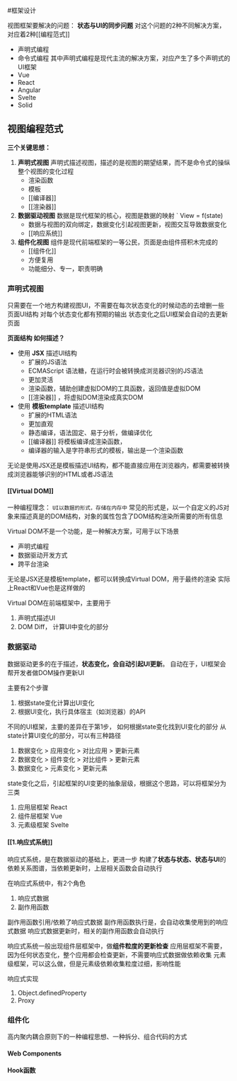 #框架设计

视图框架要解决的问题： **状态与UI的同步问题**
对这个问题的2种不同解决方案，对应着2种[[编程范式]] 
+ 声明式编程
+ 命令式编程
其中声明式编程是现代主流的解决方案，对应产生了多个声明式的UI框架
+ Vue
+ React
+ Angular
+ Svelte
+ Solid

## 视图编程范式 
 
 **三个关键思想：** 
 1. **声明式视图**  声明式描述视图，描述的是视图的期望结果，而不是命令式的操纵整个视图的变化过程 
	 - 渲染函数
	 - 模板 
	 - [[编译器]]
	 - [[渲染器]]
 1. **数据驱动视图**   数据是现代框架的核心，视图是数据的映射 ` View = f(state)
	 - 数据与视图的双向绑定，数据变化引起视图更新，视图交互导致数据变化
	 - [[响应系统]] 
 2. **组件化视图** 组件是现代前端框架的一等公民，页面是由组件搭积木完成的
	 - [[组件化]] 
	 - 方便复用
	 - 功能细分、专一，职责明确

### 声明式视图
只需要在一个地方构建视图UI，不需要在每次状态变化的时候动态的去增删一些页面UI结构
对每个状态变化都有预期的输出
状态变化之后UI框架会自动的去更新页面

**页面结构 如何描述？**
- 使用 **JSX** 描述UI结构
	- 扩展的JS语法
	- ECMAScript 语法糖，在运行时会被转换成浏览器识别的JS语法
	- 更加灵活 
	- 渲染函数，辅助创建虚拟DOM的工具函数，返回值是虚拟DOM 
	- [[渲染器]] ，将虚拟DOM渲染成真实DOM 
- 使用 **模板template** 描述UI结构 
	- 扩展的HTML语法
	- 更加直观 
	- 静态编译，语法固定、易于分析，做编译优化
	- [[编译器]] 将模板编译成渲染函数，
	- 编译器的输入是字符串形式的模板，输出是一个渲染函数 

无论是使用JSX还是模板描述UI结构，都不能直接应用在浏览器内，都需要被转换成浏览器能够识别的HTML或者JS语法


#### [[Virtual DOM]]
一种编程理念： `UI以数据的形式，存储在内存中`
常见的形式是，以一个自定义的JS对象来描述真是的DOM结构，对象的属性包含了DOM结构渲染所需要的所有信息

Virtual DOM不是一个功能，是一种解决方案，可用于以下场景
+ 声明式编程
+ 数据驱动开发方式
+ 跨平台渲染

无论是JSX还是模板template，都可以转换成Virtual DOM，用于最终的渲染
实际上React和Vue也是这样做的

Virtual DOM在前端框架中，主要用于
1. 声明式描述UI
2. DOM Diff， 计算UI中变化的部分


### 数据驱动
数据驱动更多的在于描述，**状态变化，会自动引起UI更新**。
自动在于，UI框架会帮开发者做DOM操作更新UI

主要有2个步骤
1. 根据state变化计算出UI变化
2. 根据UI变化，执行具体宿主（如浏览器）的API


不同的UI框架，主要的差异在于第1步， 如何根据state变化找到UI变化的部分
从state计算UI变化的部分，可以有三种路径
1. 数据变化 > 应用变化 > 对比应用 > 更新元素
2. 数据变化 > 组件变化 > 对比组件 > 更新元素
3. 数据变化 > 元素变化 > 更新元素

state变化之后，引起框架的UI变更的抽象层级，根据这个思路，可以将框架分为三类
1. 应用层框架 React
2. 组件层框架 Vue
3. 元素级框架 Svelte

#### [[1.响应式系统]]
响应式系统，是在数据驱动的基础上，更进一步
构建了**状态与状态、状态与UI**的依赖关系图谱，当依赖更新时，上层相关函数会自动执行

在响应式系统中，有2个角色
1. 响应式数据
2. 副作用函数

副作用函数引用/依赖了响应式数据
副作用函数执行是，会自动收集使用到的响应式数据
响应式数据更新时，相关的副作用函数会自动执行


响应式系统一般出现组件层框架中，做**组件粒度的更新检查**
应用层框架不需要，因为任何状态变化，整个应用都会检查更新，不需要响应式数据做依赖收集
元素级框架，可以这么做，但是元素级依赖收集粒度过细，影响性能


响应式实现
1. Object.definedProperty
2. Proxy


### 组件化

高内聚内耦合原则下的一种编程思想、一种拆分、组合代码的方式

#### Web Components
#### Hook函数


